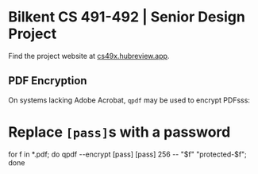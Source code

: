 # Bilkent CS 491-492 | Senior Design Project 
Find the project website at [cs49x.hubreview.app](https://cs49x.hubreview.app).
## PDF Encryption
On systems lacking Adobe Acrobat, `qpdf` may be used to encrypt PDFsss:
# Replace `[pass]`s with a password
for f in *.pdf; do qpdf --encrypt [pass] [pass] 256 -- "$f" "protected-$f"; done



































